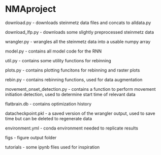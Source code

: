 # NMAproject

download.py - downloads steinmetz data files and concats to alldata.py

download_lfp.py - downloads some slightly preprocessed steinmetz data

wrangler.py - wrangles all the steinmetz data into a usable numpy array

model.py - contains all model code for the RNN

util.py - contains some utility functions for rebinning

plots.py - contains plotting funcitons for rebinning and raster plots

rebin.py - contains rebinning functions, used for data augmentation

movement_onset_detection.py - contains a function to perform movement initiation detection, used to determine start time of relevant data

flatbrain.db - contains optimization history

datacheckpoint.pkl - a saved version of the wrangler output, used to save time but can be deleted to regenerate data

environment.yml - conda environment needed to replicate results

figs - figure output folder

tutorials - some ipynb files used for inspiration